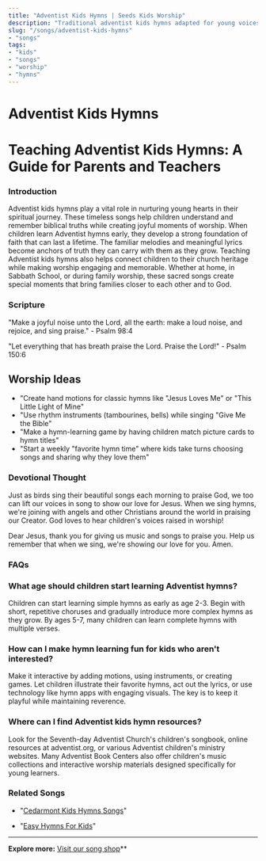 ```yaml
---
title: "Adventist Kids Hymns | Seeds Kids Worship"
description: "Traditional adventist kids hymns adapted for young voices. Classic Christian music introducing children to timeless worship."
slug: "/songs/adventist-kids-hymns"
- "songs"
tags:
- "kids"
- "songs"
- "worship"
- "hymns"
---
```


# Adventist Kids Hymns

# Teaching Adventist Kids Hymns: A Guide for Parents and Teachers

### Introduction
Adventist kids hymns play a vital role in nurturing young hearts in their spiritual journey. These timeless songs help children understand and remember biblical truths while creating joyful moments of worship. When children learn Adventist hymns early, they develop a strong foundation of faith that can last a lifetime. The familiar melodies and meaningful lyrics become anchors of truth they can carry with them as they grow. Teaching Adventist kids hymns also helps connect children to their church heritage while making worship engaging and memorable. Whether at home, in Sabbath School, or during family worship, these sacred songs create special moments that bring families closer to each other and to God.

### Scripture
"Make a joyful noise unto the Lord, all the earth: make a loud noise, and rejoice, and sing praise." - Psalm 98:4

"Let everything that has breath praise the Lord. Praise the Lord!" - Psalm 150:6

## Worship Ideas
- "Create hand motions for classic hymns like "Jesus Loves Me" or "This Little Light of Mine"
- "Use rhythm instruments (tambourines, bells) while singing "Give Me the Bible"
- "Make a hymn-learning game by having children match picture cards to hymn titles"
- "Start a weekly "favorite hymn time" where kids take turns choosing songs and sharing why they love them"

### Devotional Thought
Just as birds sing their beautiful songs each morning to praise God, we too can lift our voices in song to show our love for Jesus. When we sing hymns, we're joining with angels and other Christians around the world in praising our Creator. God loves to hear children's voices raised in worship!

Dear Jesus, thank you for giving us music and songs to praise you. Help us remember that when we sing, we're showing our love for you. Amen.

### FAQs

### What age should children start learning Adventist hymns?
Children can start learning simple hymns as early as age 2-3. Begin with short, repetitive choruses and gradually introduce more complex hymns as they grow. By ages 5-7, many children can learn complete hymns with multiple verses.

### How can I make hymn learning fun for kids who aren't interested?
Make it interactive by adding motions, using instruments, or creating games. Let children illustrate their favorite hymns, act out the lyrics, or use technology like hymn apps with engaging visuals. The key is to keep it playful while maintaining reverence.

### Where can I find Adventist kids hymn resources?
Look for the Seventh-day Adventist Church's children's songbook, online resources at adventist.org, or various Adventist children's ministry websites. Many Adventist Book Centers also offer children's music collections and interactive worship materials designed specifically for young learners.

### Related Songs

- "[Cedarmont Kids Hymns Songs](/songs/cedarmont-kids-hymns-songs/)"

- "[Easy Hymns For Kids](/songs/easy-hymns-for-kids/)"

---

**Explore more:** [Visit our song shop](https://seedskidsworship.com/shop)**

<!-- Schema Markup -->
<script type="application/ld+json">
{
  "@context": "https://schema.org",
  "@type": "MusicRecording",
  "name": "Adventist Kids Hymns",
  "byArtist": {
    "@type": "MusicGroup",
    "name": "Seeds Kids Worship"
  },
  "isFamilyFriendly": true,
  "url": "https://seedskidsworship.com/songs/adventist-kids-hymns/"
}
</script>